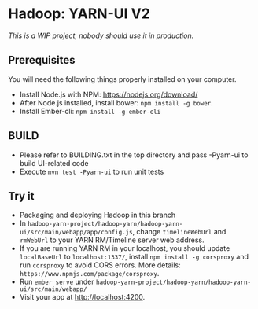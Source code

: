 <!---
  Licensed under the Apache License, Version 2.0 (the "License");
  you may not use this file except in compliance with the License.
  You may obtain a copy of the License at

   http://www.apache.org/licenses/LICENSE-2.0

  Unless required by applicable law or agreed to in writing, software
  distributed under the License is distributed on an "AS IS" BASIS,
  WITHOUT WARRANTIES OR CONDITIONS OF ANY KIND, either express or implied.
  See the License for the specific language governing permissions and
  limitations under the License. See accompanying LICENSE file.
-->

Hadoop: YARN-UI V2
=================
*This is a WIP project, nobody should use it in production.*

Prerequisites
-------------

You will need the following things properly installed on your computer.

* Install Node.js with NPM: https://nodejs.org/download/
* After Node.js installed, install bower: `npm install -g bower`.
* Install Ember-cli: `npm install -g ember-cli`

BUILD
----
* Please refer to BUILDING.txt in the top directory and pass -Pyarn-ui to build UI-related code
* Execute `mvn test -Pyarn-ui` to run unit tests

Try it
------

* Packaging and deploying Hadoop in this branch
* In `hadoop-yarn-project/hadoop-yarn/hadoop-yarn-ui/src/main/webapp/app/config.js`, change `timelineWebUrl` and `rmWebUrl` to your YARN RM/Timeline server web address. 
* If you are running YARN RM in your localhost, you should update `localBaseUrl` to `localhost:1337/`, install `npm install -g corsproxy` and run `corsproxy` to avoid CORS errors. More details: `https://www.npmjs.com/package/corsproxy`. 
* Run `ember serve` under `hadoop-yarn-project/hadoop-yarn/hadoop-yarn-ui/src/main/webapp/`
* Visit your app at [http://localhost:4200](http://localhost:4200).
